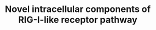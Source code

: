 ---
annotations:
- id: PW:0000003
  parent: signaling pathway
  type: Pathway Ontology
  value: signaling pathway
- id: DOID:934
  parent: disease by infectious agent
  type: Disease Ontology
  value: viral infectious disease
- id: PW:0000819
  parent: signaling pathway
  type: Pathway Ontology
  value: signaling pathway in the innate immune response
authors:
- AlexanderPico
- Yt
- Khanspers
- Egonw
citedin:
- link: PMC9015122
- link: PMC7156751
description: Viral pathogen RNA are recognized by host helicases called RIG-I-like
  receptors (RLRs) that include DDX58 (RIG-I), DHX58 (LGP2), IFIH1 (MDA5), SNW1, and
  DDX17. These RLR proteins then go on to initiate signaling pathways, triggering
  the innate antiviral response via production of type I interferons and inflammatory
  cytokines. RLR pathway genes are characterized by rapid evolution, viral protein
  interactions, limited sets of protein domains, specific TF regulation, and densely
  connected interaction networks. The study by van der Lee et al. (2015) identfied
  novel components, DDX17 and SNW1, for the RIG-I pathway.    Proteins on this pathway
  have targeted assays available via the [https://assays.cancer.gov/available_assays?wp_id=WP3865
  CPTAC Assay Portal]
last-edited: 2019-09-05
organisms:
- Homo sapiens
redirect_from:
- /index.php/Pathway:WP3865
- /instance/WP3865
- /instance/WP3865_rr123636
revision: r123636
schema-jsonld:
- '@context': https://schema.org/
  '@id': https://wikipathways.github.io/pathways/WP3865.html
  '@type': Dataset
  creator:
    '@type': Organization
    name: WikiPathways
  description: Viral pathogen RNA are recognized by host helicases called RIG-I-like
    receptors (RLRs) that include DDX58 (RIG-I), DHX58 (LGP2), IFIH1 (MDA5), SNW1,
    and DDX17. These RLR proteins then go on to initiate signaling pathways, triggering
    the innate antiviral response via production of type I interferons and inflammatory
    cytokines. RLR pathway genes are characterized by rapid evolution, viral protein
    interactions, limited sets of protein domains, specific TF regulation, and densely
    connected interaction networks. The study by van der Lee et al. (2015) identfied
    novel components, DDX17 and SNW1, for the RIG-I pathway.    Proteins on this pathway
    have targeted assays available via the [https://assays.cancer.gov/available_assays?wp_id=WP3865
    CPTAC Assay Portal]
  keywords:
  - ATG12
  - ATG5
  - AZI2
  - CASP10
  - CASP8
  - CHUK
  - CXCL10
  - CXCL12
  - CXCL8
  - CYLD
  - DAK
  - DDX17
  - DDX3X
  - DDX3Y
  - DDX58
  - DHX58
  - FADD
  - IFIH1
  - IFNA1
  - IFNB1
  - IFNE
  - IFNG
  - IFNK
  - IKBKB
  - IKBKE
  - IKBKG
  - IRF3
  - IRF7
  - ISG15
  - MAP3K1
  - MAP3K7
  - MAPK10
  - MAPK11
  - MAPK12
  - MAPK13
  - MAPK14
  - MAPK8
  - MAPK9
  - MAVS
  - NFKB1
  - NFKBIA
  - NFKBIB
  - NLRX1
  - OTUD5
  - PIN1
  - RELA
  - RIPK1
  - RNF125
  - SIKE1
  - SNW1
  - TANK
  - TBK1
  - TBKBP1
  - TMEM173
  - TNFA
  - TRADD
  - TRAF2
  - TRAF3
  - TRAF6
  - TRIM25
  license: CC0
  name: Novel intracellular components of RIG-I-like receptor pathway
seo: CreativeWork
title: Novel intracellular components of RIG-I-like receptor pathway
wpid: WP3865
---